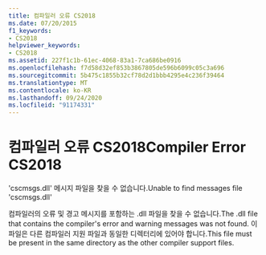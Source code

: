 ```yaml
---
title: 컴파일러 오류 CS2018
ms.date: 07/20/2015
f1_keywords:
- CS2018
helpviewer_keywords:
- CS2018
ms.assetid: 227f1c1b-61ec-4068-83a1-7ca686be0916
ms.openlocfilehash: f7d58d32ef853b3867805de596b6099c05c3a696
ms.sourcegitcommit: 5b475c1855b32cf78d2d1bbb4295e4c236f39464
ms.translationtype: MT
ms.contentlocale: ko-KR
ms.lasthandoff: 09/24/2020
ms.locfileid: "91174331"
---
```

# <a name="compiler-error-cs2018"></a><span data-ttu-id="001cf-102">컴파일러 오류 CS2018</span><span class="sxs-lookup"><span data-stu-id="001cf-102">Compiler Error CS2018</span></span>

<span data-ttu-id="001cf-103">'cscmsgs.dll' 메시지 파일을 찾을 수 없습니다.</span><span class="sxs-lookup"><span data-stu-id="001cf-103">Unable to find messages file 'cscmsgs.dll'</span></span>  
  
 <span data-ttu-id="001cf-104">컴파일러의 오류 및 경고 메시지를 포함하는 .dll 파일을 찾을 수 없습니다.</span><span class="sxs-lookup"><span data-stu-id="001cf-104">The .dll file that contains the compiler's error and warning messages was not found.</span></span> <span data-ttu-id="001cf-105">이 파일은 다른 컴파일러 지원 파일과 동일한 디렉터리에 있어야 합니다.</span><span class="sxs-lookup"><span data-stu-id="001cf-105">This file must be present in the same directory as the other compiler support files.</span></span>
